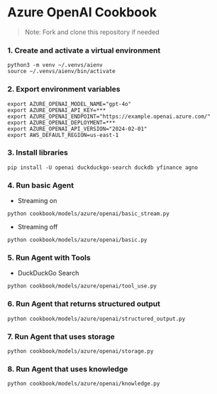 # Azure OpenAI Cookbook

> Note: Fork and clone this repository if needed

### 1. Create and activate a virtual environment

```shell
python3 -m venv ~/.venvs/aienv
source ~/.venvs/aienv/bin/activate
```

### 2. Export environment variables

```shell
export AZURE_OPENAI_MODEL_NAME="gpt-4o"
export AZURE_OPENAI_API_KEY=***
export AZURE_OPENAI_ENDPOINT="https://example.openai.azure.com/"
export AZURE_OPENAI_DEPLOYMENT=***
export AZURE_OPENAI_API_VERSION="2024-02-01"
export AWS_DEFAULT_REGION=us-east-1
```

### 3. Install libraries

```shell
pip install -U openai duckduckgo-search duckdb yfinance agno
```

### 4. Run basic Agent

- Streaming on

```shell
python cookbook/models/azure/openai/basic_stream.py
```

- Streaming off

```shell
python cookbook/models/azure/openai/basic.py
```

### 5. Run Agent with Tools

- DuckDuckGo Search

```shell
python cookbook/models/azure/openai/tool_use.py
```

### 6. Run Agent that returns structured output

```shell
python cookbook/models/azure/openai/structured_output.py
```

### 7. Run Agent that uses storage

```shell
python cookbook/models/azure/openai/storage.py
```

### 8. Run Agent that uses knowledge

```shell
python cookbook/models/azure/openai/knowledge.py
```
